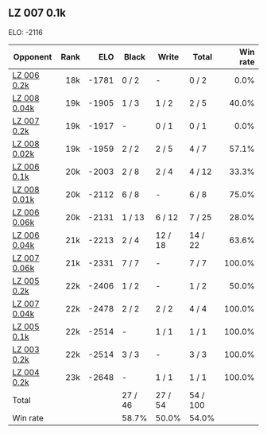 ## LZ 007 0.1k ##

ELO: -2116

Opponent | Rank | ELO | Black | Write | Total | Win rate
---------|-----:|----:|-------|-------|-------|-------:
[LZ 006 0.2k](LZ%20006%200.2k.md) | 18k | -1781 | 0 / 2 | - | 0 / 2 | 0.0%
[LZ 008 0.04k](LZ%20008%200.04k.md) | 19k | -1905 | 1 / 3 | 1 / 2 | 2 / 5 | 40.0%
[LZ 007 0.2k](LZ%20007%200.2k.md) | 19k | -1917 | - | 0 / 1 | 0 / 1 | 0.0%
[LZ 008 0.02k](LZ%20008%200.02k.md) | 19k | -1959 | 2 / 2 | 2 / 5 | 4 / 7 | 57.1%
[LZ 006 0.1k](LZ%20006%200.1k.md) | 20k | -2003 | 2 / 8 | 2 / 4 | 4 / 12 | 33.3%
[LZ 008 0.01k](LZ%20008%200.01k.md) | 20k | -2112 | 6 / 8 | - | 6 / 8 | 75.0%
[LZ 006 0.06k](LZ%20006%200.06k.md) | 20k | -2131 | 1 / 13 | 6 / 12 | 7 / 25 | 28.0%
[LZ 006 0.04k](LZ%20006%200.04k.md) | 21k | -2213 | 2 / 4 | 12 / 18 | 14 / 22 | 63.6%
[LZ 007 0.06k](LZ%20007%200.06k.md) | 21k | -2331 | 7 / 7 | - | 7 / 7 | 100.0%
[LZ 005 0.2k](LZ%20005%200.2k.md) | 22k | -2406 | 1 / 2 | - | 1 / 2 | 50.0%
[LZ 007 0.04k](LZ%20007%200.04k.md) | 22k | -2478 | 2 / 2 | 2 / 2 | 4 / 4 | 100.0%
[LZ 005 0.1k](LZ%20005%200.1k.md) | 22k | -2514 | - | 1 / 1 | 1 / 1 | 100.0%
[LZ 003 0.2k](LZ%20003%200.2k.md) | 22k | -2514 | 3 / 3 | - | 3 / 3 | 100.0%
[LZ 004 0.2k](LZ%20004%200.2k.md) | 23k | -2648 | - | 1 / 1 | 1 / 1 | 100.0%
Total | | | 27 / 46 | 27 / 54 | 54 / 100 | 
Win rate| | | 58.7% | 50.0% | 54.0% | 
